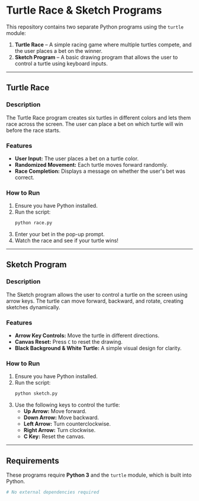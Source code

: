 # **Turtle Race & Sketch Programs**

This repository contains two separate Python programs using the `turtle` module:

1. **Turtle Race** – A simple racing game where multiple turtles compete, and the user places a bet on the winner.
2. **Sketch Program** – A basic drawing program that allows the user to control a turtle using keyboard inputs.

---

## **Turtle Race**

### **Description**

The Turtle Race program creates six turtles in different colors and lets them race across the screen. The user can place a bet on which turtle will win before the race starts.

### **Features**

- **User Input:** The user places a bet on a turtle color.
- **Randomized Movement:** Each turtle moves forward randomly.
- **Race Completion:** Displays a message on whether the user's bet was correct.

### **How to Run**

1. Ensure you have Python installed.
2. Run the script:
   ```sh
   python race.py
   ```
3. Enter your bet in the pop-up prompt.
4. Watch the race and see if your turtle wins!

---

## **Sketch Program**

### **Description**

The Sketch program allows the user to control a turtle on the screen using arrow keys. The turtle can move forward, backward, and rotate, creating sketches dynamically.

### **Features**

- **Arrow Key Controls:** Move the turtle in different directions.
- **Canvas Reset:** Press `C` to reset the drawing.
- **Black Background & White Turtle:** A simple visual design for clarity.

### **How to Run**

1. Ensure you have Python installed.
2. Run the script:
   ```sh
   python sketch.py
   ```
3. Use the following keys to control the turtle:
   - **Up Arrow:** Move forward.
   - **Down Arrow:** Move backward.
   - **Left Arrow:** Turn counterclockwise.
   - **Right Arrow:** Turn clockwise.
   - **C Key:** Reset the canvas.

---

## **Requirements**

These programs require **Python 3** and the `turtle` module, which is built into Python.

```sh
# No external dependencies required
```
